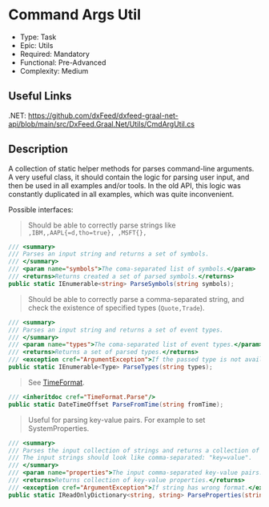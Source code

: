 ﻿# Command Args Util

* Type: Task
* Epic: Utils
* Required: Mandatory
* Functional: Pre-Advanced
* Complexity: Medium

## Useful Links

.NET:
https://github.com/dxFeed/dxfeed-graal-net-api/blob/main/src/DxFeed.Graal.Net/Utils/CmdArgUtil.cs

## Description

A collection of static helper methods for parses command-line arguments. A very useful class, it should contain the
logic for parsing user input, and then be used in all examples and/or tools. In the old API, this logic was constantly
duplicated in all examples, which was quite inconvenient.

Possible interfaces:

> Should be able to correctly parse strings like ` ,IBM,,AAPL{=d,tho=true}, ,MSFT{},`

```csharp
/// <summary>
/// Parses an input string and returns a set of symbols.
/// </summary>
/// <param name="symbols">The coma-separated list of symbols.</param>
/// <returns>Returns created a set of parsed symbols.</returns>
public static IEnumerable<string> ParseSymbols(string symbols);
```

> Should be able to correctly parse a comma-separated string, and check the existence of specified
> types (`Quote,Trade`).

```csharp
/// <summary>
/// Parses an input string and returns a set of event types.
/// </summary>
/// <param name="types">The coma-separated list of event types.</param>
/// <returns>Returns a set of parsed types.</returns>
/// <exception cref="ArgumentException">If the passed type is not available.</exception>
public static IEnumerable<Type> ParseTypes(string types);
```

> See [TimeFormat](TimeFormat.md).

```csharp
/// <inheritdoc cref="TimeFormat.Parse"/>
public static DateTimeOffset ParseFromTime(string fromTime);
```

> Useful for parsing key-value pairs. For example to set SystemProperties.

```csharp
/// <summary>
/// Parses the input collection of strings and returns a collection of key-value properties.
/// The input strings should look like comma-separated: "key=value".
/// </summary>
/// <param name="properties">The input comma-separated key-value pairs.</param>
/// <returns>Returns collection of key-value properties.</returns>
/// <exception cref="ArgumentException">If string has wrong format.</exception>
public static IReadOnlyDictionary<string, string> ParseProperties(string properties);
```
